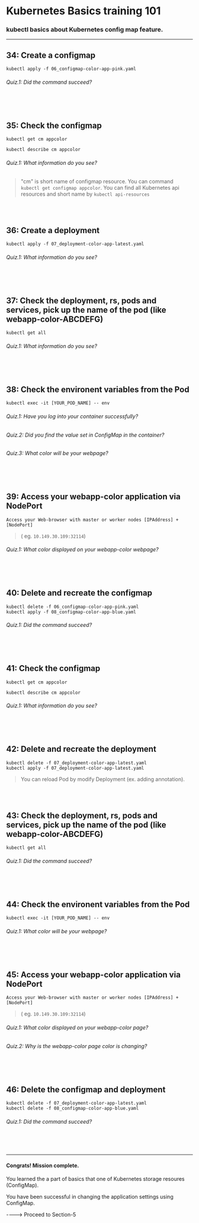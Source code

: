 # Kubernetes Basics training 101

### kubectl basics about Kubernetes config map feature.

---
## 34: Create a configmap
```shell
kubectl apply -f 06_configmap-color-app-pink.yaml
```
###### Quiz.1: Did the command succeed?
</br>
</br>



## 35: Check the configmap
```shell
kubectl get cm appcolor

kubectl describe cm appcolor
```
###### Quiz.1: What information do you see?
> "cm" is short name of configmap resource. You can command `kubectl get configmap appcolor`. 
> You can find all Kubernetes api resources and short name by `kubectl api-resources`
</br>
</br>



## 36: Create a deployment
```shell
kubectl apply -f 07_deployment-color-app-latest.yaml
```
###### Quiz.1: What information do you see?
</br>
</br>



## 37: Check the deployment, rs, pods and services, pick up the name of the pod (like webapp-color-ABCDEFG)
```shell
kubectl get all
```
###### Quiz.1: What information do you see?
</br>
</br>



## 38: Check the environent variables from the Pod
```shell
kubectl exec -it [YOUR_POD_NAME] -- env
```
###### Quiz.1: Have you log into your container successfully?
###### Quiz.2: Did you find the value set in ConfigMap in the container?
###### Quiz.3: What color will be your webpage?
</br>
</br>



## 39: Access your webapp-color application via NodePort
```
Access your Web-browser with master or worker nodes [IPAddress] + [NodePort]
```
> ( eg. `10.149.30.109:32114`)  
###### Quiz.1: What color displayed on your webapp-color webpage?
</br>
</br>



## 40: Delete and recreate the configmap
```shell
kubectl delete -f 06_configmap-color-app-pink.yaml
kubectl apply -f 08_configmap-color-app-blue.yaml
```
###### Quiz.1: Did the command succeed?
</br>
</br>



## 41: Check the configmap
```shell
kubectl get cm appcolor

kubectl describe cm appcolor
```
###### Quiz.1: What information do you see?
</br>
</br>



## 42: Delete and recreate the deployment
```shell
kubectl delete -f 07_deployment-color-app-latest.yaml
kubectl apply -f 07_deployment-color-app-latest.yaml
```
> You can reload Pod by modify Deployment (ex. adding annotation).
</br>
</br>



## 43: Check the deployment, rs, pods and services, pick up the name of the pod (like webapp-color-ABCDEFG)
```shell
kubectl get all
```
###### Quiz.1: Did the command succeed?
</br>
</br>



## 44: Check the environent variables from the Pod
```shell
kubectl exec -it [YOUR_POD_NAME] -- env
```
###### Quiz.1: What color will be your webpage?
</br>
</br>



## 45: Access your webapp-color application via NodePort
```
Access your Web-browser with master or worker nodes [IPAddress] + [NodePort]
```
> ( eg. `10.149.30.109:32114`)  
###### Quiz.1: What color displayed on your webapp-color page?
###### Quiz.2: Why is the webapp-color page color is changing?
</br>
</br>



## 46: Delete the configmap and deployment 
```shell
kubectl delete -f 07_deployment-color-app-latest.yaml
kubectl delete -f 08_configmap-color-app-blue.yaml
```
###### Quiz.1: Did the command succeed?
</br>
</br>



---
#### Congrats! Mission complete.
You learned the a part of basics that one of Kubernetes storage resoures (ConfigMap).

You have been successful in changing the application settings using ConfigMap.

----> Proceed to Section-5
</br>
</br>
